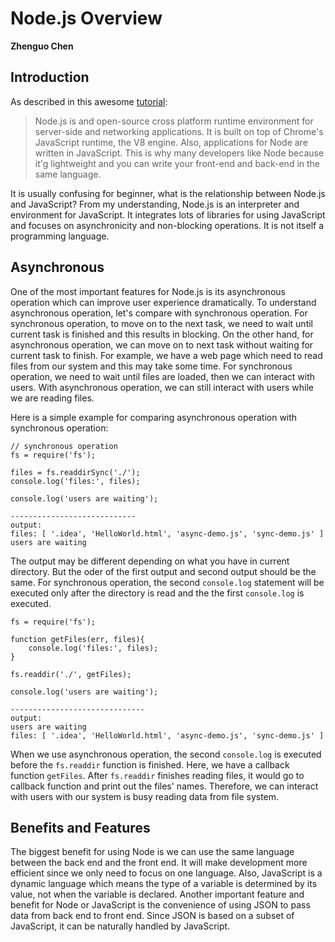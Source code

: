 # Node.js Overview

**Zhenguo Chen**

## Introduction

As described in this awesome [tutorial](https://www.lynda.com/Node-js-tutorials/Up-Running-Node-js/370605-2.html):
>Node.js is and open-source cross platform runtime environment for server-side and networking
applications. It is built on top of Chrome's JavaScript runtime, the V8 engine. Also, 
applications for Node are written in JavaScript. This is why many developers like Node
because it'g lightweight and you can write your front-end and back-end in the same language.

It is usually confusing for beginner, what is the relationship between Node.js and 
JavaScript? From my understanding, Node.js is an interpreter and environment for 
JavaScript. It integrates lots of libraries for using JavaScript and focuses on 
asynchronicity and non-blocking operations. It is not itself a programming language.

## Asynchronous

One of the most important features for Node.js is its asynchronous operation which can
improve user experience dramatically. To understand asynchronous operation, let's compare 
with synchronous operation. For synchronous operation, to move on to the next task, we
need to wait until current task is finished and this results in blocking. On the other hand, for
asynchronous operation, we can move on to next task without waiting for current task to
finish. For example, we have a web page which need to read files from our system and this may
take some time. For synchronous operation, we need to wait until files are loaded, then
we can interact with users. With asynchronous operation, we can still interact with users
while we are reading files.

Here is a simple example for comparing asynchronous operation with synchronous operation:

```
// synchronous operation
fs = require('fs');

files = fs.readdirSync('./');
console.log('files:', files);

console.log('users are waiting');

----------------------------
output:
files: [ '.idea', 'HelloWorld.html', 'async-demo.js', 'sync-demo.js' ]
users are waiting
```

The output may be different depending on what you have in current directory. But the oder
of the first output and second output should be the same. For synchronous operation, the
second `console.log` statement will be executed only after the directory is read and the
the first `console.log` is executed.

```
fs = require('fs');

function getFiles(err, files){
    console.log('files:', files);
}

fs.readdir('./', getFiles);

console.log('users are waiting');

------------------------------
output:
users are waiting
files: [ '.idea', 'HelloWorld.html', 'async-demo.js', 'sync-demo.js' ]
```

When we use asynchronous operation, the second `console.log` is executed before the 
`fs.readdir` function is finished. Here, we have a callback function `getFiles`. 
After `fs.readdir` finishes reading files, it would go to callback function and print
out the files' names. Therefore, we can interact with users with our system is busy
reading data from file system.

## Benefits and Features

The biggest benefit for using Node is we can use the same language between the back end
and the front end. It will make development more efficient since we only need to focus on
one language. Also, JavaScript is a dynamic language which means the type of a variable
is determined by its value, not when the variable is declared. Another important feature
and benefit for Node or JavaScript is the convenience of using JSON to pass data from back
end to front end. Since JSON is based on a subset of JavaScript, it can be naturally handled
by JavaScript.